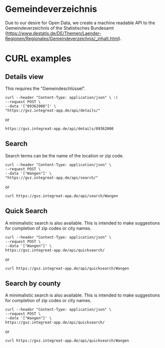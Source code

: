# Gemeindeverzeichnis
Due to our desire for Open Data, we create a machine readable API to the Gemeindeverzeichnis of the Statistisches Bundesamt (https://www.destatis.de/DE/Themen/Laender-Regionen/Regionales/Gemeindeverzeichnis/_inhalt.html).

# CURL examples

## Details view
This requires the "Gemeindeschlüssel".
````
curl --header "Content-Type: application/json" \ :(
--request POST \
--data '["09362000"]' \
"https://gvz.integreat-app.de/api/details/"

````
or
````
https://gvz.integreat-app.de/api/details/09362000
````

## Search
Search terms can be the name of the location or zip code.
````
curl --header "Content-Type: application/json" \
--request POST \
--data '["Wangen"]' \
"https://gvz.integreat-app.de/api/search/"
````
or
````
curl https://gvz.integreat-app.de/api/search/Wangen
````

## Quick Search
A minimalistic search is also available. This is intended to make suggestions for completion of zip codes or city names.
````
curl --header "Content-Type: application/json" \
--request POST \
--data '["Wangen"]' \
https://gvz.integreat-app.de/api/quicksearch/
````
or
````
curl https://gvz.integreat-app.de/api/quicksearch/Wangen
````

## Search by county
A minimalistic search is also available. This is intended to make suggestions for completion of zip codes or city names.
````
curl --header "Content-Type: application/json" \
--request POST \
--data '["Wangen"]' \
https://gvz.integreat-app.de/api/quicksearch/
````
or
````
curl https://gvz.integreat-app.de/api/quicksearch/Wangen
````
